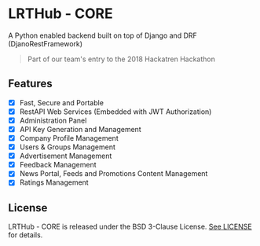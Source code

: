 # LRTHub - CORE
A Python enabled backend built on top of Django and DRF (DjanoRestFramework)
> Part of our team's entry to the 2018 Hackatren Hackathon

## Features

- [x] Fast, Secure and Portable
- [x] RestAPI Web Services (Embedded with JWT Authorization)
- [x] Administration Panel
- [x] API Key Generation and Management
- [x] Company Profile Management
- [x] Users & Groups Management
- [x] Advertisement Management
- [x] Feedback Management
- [x] News Portal, Feeds and Promotions Content Management
- [x] Ratings Management

## License

LRTHub - CORE is released under the BSD 3-Clause License. [See LICENSE](https://github.com/joshuadeguzman/lrthub-core/blob/master/LICENSE) for details.

